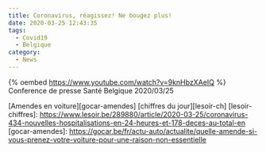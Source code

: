 ```yaml
---
title: Coronavirus, réagissez! Ne bougez plus!
date: 2020-03-25 12:43:35
tags:
  - Covid19
  - Belgique
category:
  - News
---
```



{% oembed https://www.youtube.com/watch?v=9knHbzXAeIQ %}
Conference de presse Santé Belgique 2020/03/25

<!-- more -->

[Amendes en voiture][gocar-amendes]
[chiffres du jour][lesoir-ch]
[lesoir-chiffres]: https://www.lesoir.be/289880/article/2020-03-25/coronavirus-434-nouvelles-hospitalisations-en-24-heures-et-178-deces-au-total-en
[gocar-amendes]: https://gocar.be/fr/actu-auto/actualite/quelle-amende-si-vous-prenez-votre-voiture-pour-une-raison-non-essentielle

<!--stackedit_data:
eyJoaXN0b3J5IjpbMjAyODEwNjE3OCw1NjMzNTMxMzgsMjU3Mz
UwNjA4LDQ3MDg1NzI1MywtMTY1MTI3NzE1MV19
-->